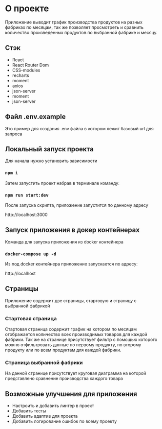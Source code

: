 # О проекте

Приложение выводит график производства продуктов на разных фабриках по месяцам, 
так же позволяет просмотреть и сравнить количество произведённых продуктов 
по выбранной фабрике и месяцу.

## Стэк

* React
* React Router Dom
* CSS-modules
* recharts
* moment
* axios
* json-server
* moment
* json-server

## Файл .env.example

Это пример для создания .env файла в котором лежит базовый url для запроса

## Локальный запуск проекта

Для начала нужно установить зависимости

### `npm i`

Затем запустить проект набрав в терминале команду:

### `npm run start:dev`

После запуска скрипта, приложение запустится по данному адресу

http://localhost:3000


## Запуск приложения в докер контейнерах

Команда для запуска приложения из docker контейнера

### `docker-compose up -d`

Из под docker контейнера приложение запускается по адресу:

http://localhost

## Страницы

Приложение содержит две страницы, стартовую и страницу с выбранной фабрикой

### Стартовая страница

Стартовая страница содержит график на котором по месяцам отображается
количество всех производимых товаров для каждой фабрики. Так же на странице
присутствует фильтр с помощью которого можно отфильтровать данные по первому продукту,
по второму продукту или по всем продуктам для каждой фабрики.

### Страница выбранной фабрики

На данной странице присутствует круговая диаграмма на которой представлено сравнение 
производства каждого товара

## Возможные улучшения для приложения

* Настроить и добавить линтер в проект
* Добавить тесты
* Добавить адаптив для проекта
* Добавить логирование ошибок по всему проекту
